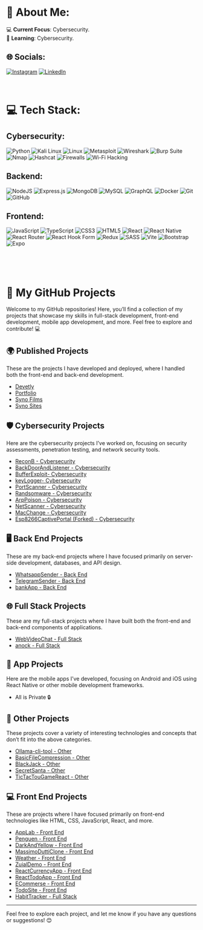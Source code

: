 # 💫 About Me:

💻 **Current Focus**: Cybersecurity.  
🔐 **Learning**: Cybersecurity.  

## 🌐 Socials:
[![Instagram](https://img.shields.io/badge/Instagram-%23E4405F.svg?logo=Instagram&logoColor=white)](https://instagram.com/photoman.ai) [![LinkedIn](https://img.shields.io/badge/LinkedIn-%230077B5.svg?logo=linkedin&logoColor=white)](https://www.linkedin.com/in/adil-abdulkerimov-881864312/) 
<br/><br/><br/>
# 💻 Tech Stack:

## Cybersecurity:
![Python](https://img.shields.io/badge/python-%233776AB.svg?style=for-the-badge&logo=python&logoColor=white) ![Kali Linux](https://img.shields.io/badge/Kali_Linux-%234B92DB.svg?style=for-the-badge&logo=kali-linux&logoColor=white) ![Linux](https://img.shields.io/badge/Linux-%23FCC624.svg?style=for-the-badge&logo=linux&logoColor=black) ![Metasploit](https://img.shields.io/badge/Metasploit-%23F05033.svg?style=for-the-badge&logo=metasploit&logoColor=white) ![Wireshark](https://img.shields.io/badge/Wireshark-%23365E02.svg?style=for-the-badge&logo=wireshark&logoColor=white) ![Burp Suite](https://img.shields.io/badge/Burp_Suite-%23D04A37.svg?style=for-the-badge&logo=burp-suite&logoColor=white) ![Nmap](https://img.shields.io/badge/Nmap-%23FF6600.svg?style=for-the-badge&logo=nmap&logoColor=white) ![Hashcat](https://img.shields.io/badge/Hashcat-%23F00000.svg?style=for-the-badge&logo=hashcat&logoColor=white) ![Firewalls](https://img.shields.io/badge/Firewalls-%23FF0000.svg?style=for-the-badge&logo=firewall&logoColor=white) ![Wi-Fi Hacking](https://img.shields.io/badge/Wi--Fi_Hacking-%23F44336.svg?style=for-the-badge&logo=wifi&logoColor=white) 

## Backend:
![NodeJS](https://img.shields.io/badge/Node.js-6DA55F?style=for-the-badge&logo=node.js&logoColor=white) ![Express.js](https://img.shields.io/badge/express.js-%23404d59.svg?style=for-the-badge&logo=express&logoColor=%2361DAFB) ![MongoDB](https://img.shields.io/badge/MongoDB-%234ea94b.svg?style=for-the-badge&logo=mongodb&logoColor=white) ![MySQL](https://img.shields.io/badge/MySQL-%234479A1.svg?style=for-the-badge&logo=mysql&logoColor=white) ![GraphQL](https://img.shields.io/badge/GraphQL-%23E10098.svg?style=for-the-badge&logo=graphql&logoColor=white) ![Docker](https://img.shields.io/badge/docker-%232496ED.svg?style=for-the-badge&logo=docker&logoColor=white) ![Git](https://img.shields.io/badge/git-%23F05033.svg?style=for-the-badge&logo=git&logoColor=white) ![GitHub](https://img.shields.io/badge/github-%23121011.svg?style=for-the-badge&logo=github&logoColor=white)

## Frontend:
![JavaScript](https://img.shields.io/badge/javascript-%23323330.svg?style=for-the-badge&logo=javascript&logoColor=%23F7DF1E) ![TypeScript](https://img.shields.io/badge/typescript-%23007ACC.svg?style=for-the-badge&logo=typescript&logoColor=white) ![CSS3](https://img.shields.io/badge/css3-%231572B6.svg?style=for-the-badge&logo=css3&logoColor=white) ![HTML5](https://img.shields.io/badge/html5-%23E34F26.svg?style=for-the-badge&logo=html5&logoColor=white) ![React](https://img.shields.io/badge/react-%2320232a.svg?style=for-the-badge&logo=react&logoColor=%2361DAFB) ![React Native](https://img.shields.io/badge/react_native-%2320232a.svg?style=for-the-badge&logo=react&logoColor=%2361DAFB) ![React Router](https://img.shields.io/badge/React_Router-CA4245?style=for-the-badge&logo=react-router&logoColor=white) ![React Hook Form](https://img.shields.io/badge/React%20Hook%20Form-%23EC5990.svg?style=for-the-badge&logo=reacthookform&logoColor=white) ![Redux](https://img.shields.io/badge/redux-%23593d88.svg?style=for-the-badge&logo=redux&logoColor=white) ![SASS](https://img.shields.io/badge/SASS-hotpink.svg?style=for-the-badge&logo=SASS&logoColor=white) ![Vite](https://img.shields.io/badge/vite-%23646CFF.svg?style=for-the-badge&logo=vite&logoColor=white) ![Bootstrap](https://img.shields.io/badge/bootstrap-%238511FA.svg?style=for-the-badge&logo=bootstrap&logoColor=white) ![Expo](https://img.shields.io/badge/expo-1C1E24?style=for-the-badge&logo=expo&logoColor=#D04A37)

<br/><br/><br/>
# 🚀 My GitHub Projects

Welcome to my GitHub repositories! Here, you’ll find a collection of my projects that showcase my skills in full-stack development, front-end development, mobile app development, and more. Feel free to explore and contribute! 💻

## 🌍 Published Projects
These are the projects I have developed and deployed, where I handled both the front-end and back-end development.

- [Devetly](https://devetly.vercel.app/)
- [Portfolio](https://photomanai.github.io/Adils-portfolio/)
- [Syno Films](https://synofilms-e2b37.web.app/)
- [Syno Sites](https://syno-sites.vercel.app/)

## 🛡️ Cybersecurity Projects
Here are the cybersecurity projects I’ve worked on, focusing on security assessments, penetration testing, and network security tools.

- [ReconB - Cybersecurity](https://github.com/photomanai/ReconB)
- [BackDoorAndListener - Cybersecurity](https://github.com/photomanai/backDoorAndListener)
- [BufferExploit- Cybersecurity](https://github.com/photomanai/BufferExploit)
- [keyLogger- Cybersecurity](https://github.com/photomanai/keyLogger)
- [PortScanner - Cybersecurity](https://github.com/photomanai/PortScanner)
- [Randsomware - Cybersecurity](https://github.com/photomanai/basicRandsomware)
- [ArpPoison - Cybersecurity](https://github.com/photomanai/arpPoison)
- [NetScanner - Cybersecurity](https://github.com/photomanai/NetScanner)
- [MacChange - Cybersecurity](https://github.com/photomanai/MacChange)
- [Esp8266CaptivePortal (Forked) - Cybersecurity](https://github.com/photomanai/ESP8266_WiFi_Captive_Portal)

## 🖥️ Back End Projects
These are my back-end projects where I have focused primarily on server-side development, databases, and API design.

- [WhatsappSender - Back End](https://github.com/photomanai/WhatsappMessageSender)  
- [TelegramSender - Back End](https://github.com/photomanai/TelegramSender)  
- [bankApp - Back End](https://github.com/photomanai/bankApp)

## 🌐 Full Stack Projects
These are my full-stack projects where I have built both the front-end and back-end components of applications.

- [WebVideoChat - Full Stack](https://github.com/photomanai/WebVideoChat) 
- [anock - Full Stack](https://github.com/photomanai/anock)  

## 📱 App Projects
Here are the mobile apps I’ve developed, focusing on Android and iOS using React Native or other mobile development frameworks.

- All is Private 🔒

## 🔧 Other Projects
These projects cover a variety of interesting technologies and concepts that don’t fit into the above categories.

- [Ollama-cli-tool - Other](https://github.com/photomanai/ollama-cli-tool)
- [BasicFileCompression - Other](https://github.com/photomanai/BasicFileCompression)
- [BlackJack - Other](https://github.com/photomanai/BlackJack)  
- [SecretSanta - Other](https://github.com/photomanai/secretSanta)  
- [TicTacTouGameReact - Other](https://github.com/photomanai/TicTacTouGameReact)

## 💻 Front End Projects
These are projects where I have focused primarily on front-end technologies like HTML, CSS, JavaScript, React, and more.

- [AppLab - Front End](https://github.com/photomanai/AppLab)  
- [Penguen - Front End](https://github.com/photomanai/Penguen)  
- [DarkAndYellow - Front End](https://github.com/photomanai/DarkAndYellow)  
- [MassimoDuttiClone - Front End](https://github.com/photomanai/MassimoDuttiClone)  
- [Weather - Front End](https://github.com/photomanai/Weather)  
- [ZuialDemo - Front End](https://github.com/photomanai/ZuialDemo)  
- [ReactCurrencyApp - Front End](https://github.com/photomanai/ReactCurrencyApp)  
- [ReactTodoApp - Front End](https://github.com/photomanai/ReactTodoApp)   
- [ECommerse - Front End](https://github.com/photomanai/ECommerse)  
- [TodoSite - Front End](https://github.com/photomanai/TodoSite)  
- [HabitTracker - Full Stack](https://github.com/photomanai/HabbitTracker) 

---

Feel free to explore each project, and let me know if you have any questions or suggestions! 😊


